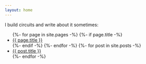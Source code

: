 ```yaml
---
layout: home
---
```


I build circuits and write about it sometimes:
<ul>
{%- for page in site.pages -%}
  {%- if page.title -%}
    <li><a href='{{ page.url }}'>{{ page.title }}</a></li>
  {%- endif -%}
{%- endfor -%}
{%- for post in site.posts -%}
  <li><a href='{{ post.url }}'>{{ post.title }}</a></li>
{%- endfor -%}
</ul>
